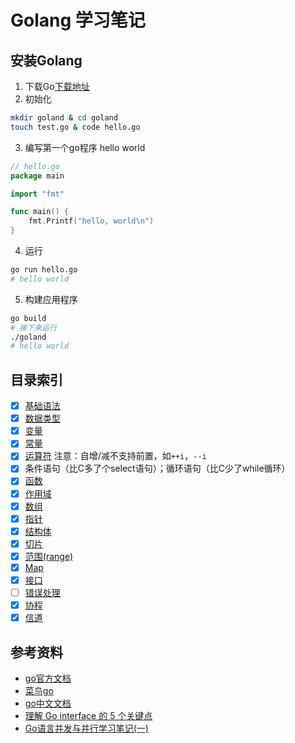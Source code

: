 # Golang 学习笔记
## 安装Golang
1. 下载Go[下载地址](https://golang.org/dl/)
2. 初始化
```bash
mkdir goland & cd goland
touch test.go & code hello.go
```
3. 编写第一个go程序 hello world
```go
// hello.go
package main

import "fmt"

func main() {
	fmt.Printf("hello, world\n")
}
```
4. 运行
```bash
go run hello.go
# hello world
```
5. 构建应用程序
```bash
go build
# 接下来运行
./goland
# hello world
```

## 目录索引
- [x]	[基础语法](https://www.runoob.com/go/go-data-types.html)
- [x]  	[数据类型](https://www.runoob.com/go/go-data-types.html)
- [x]  	[变量](./docs/variable.md)
- [x] 	[常量](./docs/constant.md)
- [x] 	[运算符](https://www.runoob.com/go/go-operators.html) 注意：自增/减不支持前置，如```++i```，```--i```
- [x]	条件语句（比C多了个select语句）；循环语句（比C少了while循环）
- [x]	[函数](./docs/func.md)
- [x]	[作用域](./docs/scope.md)
- [x]	[数组](./docs/array.md)
- [x]	[指针](./docs/pointer.md)
- [x]	[结构体](./docs/struct.md)
- [x]	[切片](./docs/slice.md)
- [x]	[范围(range)](./docs/range.md)
- [x]	[Map](./docs/Map.md)
- [x]	[接口](./docs/interface.md)
- [ ]	[错误处理](./docs/error.md)
- [x]	[协程](./docs/goroutine.md)
- [x]	[信道](./docs/channel.md)

## 参考资料
- [go官方文档](https://golang.org/doc/)
- [菜鸟go](https://www.runoob.com/go/go-tutorial.html)
- [go中文文档](http://shouce.jb51.net/golang-doc)
- [理解 Go interface 的 5 个关键点](https://sanyuesha.com/2017/07/22/how-to-understand-go-interface/)
- [Go语言并发与并行学习笔记(一)](https://blog.csdn.net/kjfcpua/article/details/18265441)